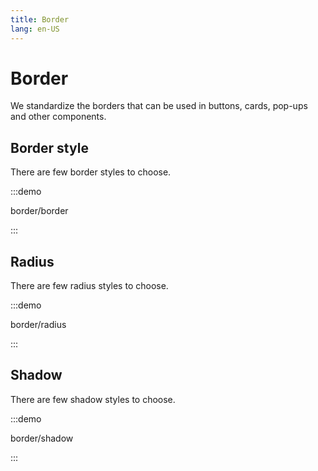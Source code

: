 ```yaml
---
title: Border
lang: en-US
---
```


# Border

We standardize the borders that can be used in buttons, cards, pop-ups and other components.

## Border style

There are few border styles to choose.

:::demo

border/border

:::

## Radius

There are few radius styles to choose.

:::demo

border/radius

:::

## Shadow

There are few shadow styles to choose.

:::demo

border/shadow

:::
